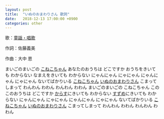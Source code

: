 ```yaml
---
layout: post
title:  "いぬのおまわりさん 歌詞"
date:   2018-12-13 17:00:00 +0900
categories: other
---
```


歌：[童謡・唱歌](https://diskunion.net/shop/ct/shinjuku_rock)

作詞：佐藤義美

作曲：大中 恩

まいごのまいごの [こねこちゃん](https://matome.naver.jp/odai/2137044172794641901/2137044293295080903)
あなたのおうちは どこですか
おうちをきいても わからない
なまえをきいても わからない
にゃんにゃん にゃにゃん
にゃんにゃん にゃにゃん
ないてばかりいる [こねこちゃん](https://matome.naver.jp/odai/2137044172794641901/2137044293295080903)
[いぬのおまわりさん](http://kitan.jp/products/kaburimono_05)
こまってしまって
わんわん わわん
わんわん わわん
まいごのまいごの こねこちゃん
このこのおうちは どこですか
[からす](https://www.city.naha.okinawa.jp/kakuka/kakyouhozen/karasuttedonnatori.html)にきいても わからない
[すずめ](https://desportimport.com/items/5aafaea7ef843f06c5001a9f)にきいても わからない
にゃんにゃん にゃにゃん
にゃんにゃん にゃにゃん
ないてばかりいる [こねこちゃん](https://matome.naver.jp/odai/2137044172794641901/2137044293295080903)
[いぬのおまわりさん](http://kitan.jp/products/kaburimono_05)
こまってしまって
わんわん わわん
わんわん わわん
